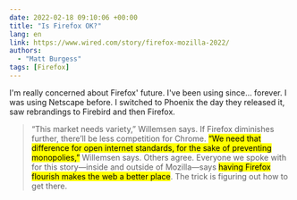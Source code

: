 ```yaml
---
date: 2022-02-18 09:10:06 +00:00
title: "Is Firefox OK?"
lang: en
link: https://www.wired.com/story/firefox-mozilla-2022/
authors:
  - "Matt Burgess"
tags: [Firefox]
---
```


I'm really concerned about Firefox' future. I've been using since… forever. I was using Netscape before. I switched to Phoenix the day they released it, saw rebrandings to Firebird and then Firefox.

> “This market needs variety,” Willemsen says. If Firefox diminishes further, there’ll be less competition for Chrome. <mark>“We need that difference for open internet standards, for the sake of preventing monopolies,”</mark> Willemsen says. Others agree. Everyone we spoke with for this story—inside and outside of Mozilla—says <mark>having Firefox flourish makes the web a better place</mark>. The trick is figuring out how to get there.
